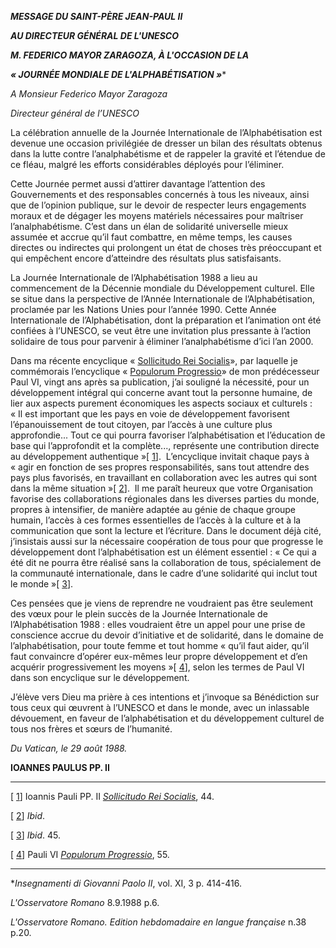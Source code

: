 ***MESSAGE DU SAINT-PÈRE JEAN-PAUL II***

***AU DIRECTEUR GÉNÉRAL DE L'UNESCO***

***M. FEDERICO MAYOR ZARAGOZA, À L'OCCASION DE LA***

***« JOURNÉE MONDIALE DE L'ALPHABÉTISATION »****

*A Monsieur Federico Mayor Zaragoza*

*Directeur général de l’UNESCO*

La célébration annuelle de la Journée Internationale de l’Alphabétisation est devenue une occasion privilégiée de dresser un bilan des résultats obtenus dans la lutte contre l’analphabétisme et de rappeler la gravité et l’étendue de ce fléau, malgré les efforts considérables déployés pour l’éliminer.

Cette Journée permet aussi d’attirer davantage l’attention des Gouvernements et des responsables concernés à tous les niveaux, ainsi que de l’opinion publique, sur le devoir de respecter leurs engagements moraux et de dégager les moyens matériels nécessaires pour maîtriser l’analphabétisme. C’est dans un élan de solidarité universelle mieux assumée et accrue qu’il faut combattre, en même temps, les causes directes ou indirectes qui prolongent un état de choses très préoccupant et qui empêchent encore d’atteindre des résultats plus satisfaisants.

La Journée Internationale de l’Alphabétisation 1988 a lieu au commencement de la Décennie mondiale du Développement culturel. Elle se situe dans la perspective de l’Année Internationale de l’Alphabétisation, proclamée par les Nations Unies pour l’année 1990. Cette Année Internationale de l’Alphabétisation, dont la préparation et l’animation ont été confiées à l’UNESCO, se veut être une invitation plus pressante à l’action solidaire de tous pour parvenir à éliminer l’analphabétisme d’ici l’an 2000.

Dans ma récente encyclique « [Sollicitudo Rei Socialis](/content/john-paul-ii/fr/encyclicals/documents/hf_jp-ii_enc_30121987_sollicitudo-rei-socialis.html)», par laquelle je commémorais l’encyclique « [Populorum Progressio](/content/paul-vi/fr/encyclicals/documents/hf_p-vi_enc_26031967_populorum.html)» de mon prédécesseur Paul VI, vingt ans après sa publication, j’ai souligné la nécessité, pour un développement intégral qui concerne avant tout la personne humaine, de lier aux aspects purement économiques les aspects sociaux et culturels : « Il est important que les pays en voie de développement favorisent l’épanouissement de tout citoyen, par l’accès à une culture plus approfondie... Tout ce qui pourra favoriser l’alphabétisation et l’éducation de base qui l’approfondit et la complète..., représente une contribution directe au développement authentique »[ [1](#_ftn1 "")].  L’encyclique invitait chaque pays à « agir en fonction de ses propres responsabilités, sans tout attendre des pays plus favorisés, en travaillant en collaboration avec les autres qui sont dans la même situation »[ [2](#_ftn2 "")].  Il me paraît heureux que votre Organisation favorise des collaborations régionales dans les diverses parties du monde, propres à intensifier, de manière adaptée au génie de chaque groupe humain, l’accès à ces formes essentielles de l’accès à la culture et à la communication que sont la lecture et l’écriture. Dans le document déjà cité, j’insistais aussi sur la nécessaire coopération de tous pour que progresse le développement dont l’alphabétisation est un élément essentiel : « Ce qui a été dit ne pourra être réalisé sans la collaboration de tous, spécialement de la communauté internationale, dans le cadre d’une solidarité qui inclut tout le monde »[ [3](#_ftn3 "")].

Ces pensées que je viens de reprendre ne voudraient pas être seulement des vœux pour le plein succès de la Journée Internationale de l’Alphabétisation 1988 : elles voudraient être un appel pour une prise de conscience accrue du devoir d’initiative et de solidarité, dans le domaine de l’alphabétisation, pour toute femme et tout homme « qu’il faut aider, qu’il faut convaincre d’opérer eux-mêmes leur propre développement et d’en acquérir progressivement les moyens »[ [4](#_ftn4 "")], selon les termes de Paul VI dans son encyclique sur le développement.

J’élève vers Dieu ma prière à ces intentions et j’invoque sa Bénédiction sur tous ceux qui œuvrent à l’UNESCO et dans le monde, avec un inlassable dévouement, en faveur de l’alphabétisation et du développement culturel de tous nos frères et sœurs de l’humanité.

*Du Vatican, le 29 août 1988.*

**IOANNES PAULUS PP. II**

 --------------------------------------------------------------

[ [1](#_ftnref1 "")] Ioannis Pauli PP. II *[Sollicitudo Rei Socialis](/content/john-paul-ii/fr/encyclicals/documents/hf_jp-ii_enc_30121987_sollicitudo-rei-socialis.html)*, 44.

[ [2](#_ftnref2 "")] *Ibid*.

[ [3](#_ftnref3 "")] *Ibid*. 45.

[ [4](#_ftnref4 "")] Pauli VI *[Populorum Progressio](/content/paul-vi/fr/encyclicals/documents/hf_p-vi_enc_26031967_populorum.html)*, 55.

* * *

**Insegnamenti di Giovanni Paolo II*, vol. XI, 3 p. 414-416.

*L'Osservatore Romano* 8.9.1988 p.6.

*L'Osservatore Romano. Edition hebdomadaire en langue française* n.38 p.20.